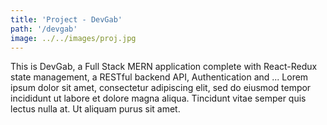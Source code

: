 ```yaml
---
title: 'Project - DevGab'
path: '/devgab'
image: ../../images/proj.jpg
---
```


This is DevGab, a Full Stack MERN application complete with React-Redux state management, a RESTful backend API, Authentication and ... Lorem ipsum dolor sit amet, consectetur adipiscing elit, sed do eiusmod tempor incididunt ut labore et dolore magna aliqua. Tincidunt vitae semper quis lectus nulla at. Ut aliquam purus sit amet.